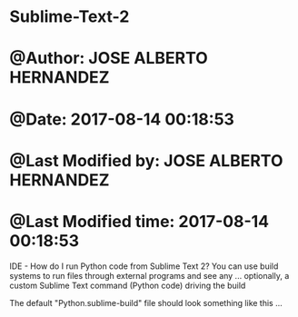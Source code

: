 # Sublime-Text-2


# @Author: JOSE ALBERTO HERNANDEZ
# @Date:   2017-08-14 00:18:53
# @Last Modified by:   JOSE ALBERTO HERNANDEZ
# @Last Modified time: 2017-08-14 00:18:53

IDE  - How do I run Python code from Sublime Text 2?
You can use build systems to run files through external programs and see any ... optionally, a custom Sublime Text command (Python code) driving the build

 The default "Python.sublime-build" file should look something like this ...
 
 
